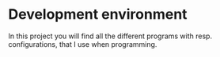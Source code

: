# Development environment

In this project you will find all the different programs with resp. configurations, that I use
when programming.
